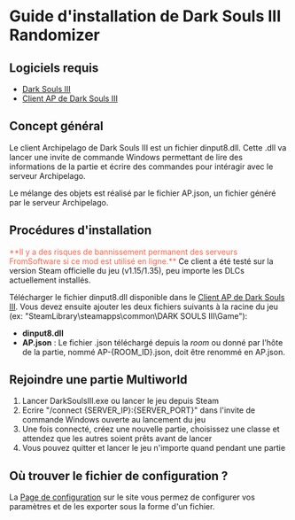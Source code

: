 # Guide d'installation de Dark Souls III Randomizer

## Logiciels requis

- [Dark Souls III](https://store.steampowered.com/app/374320/DARK_SOULS_III/)
- [Client AP de Dark Souls III](https://github.com/Marechal-L/Dark-Souls-III-Archipelago-client/releases)

## Concept général

Le client Archipelago de Dark Souls III est un fichier dinput8.dll. Cette .dll va lancer une invite de commande Windows
permettant de lire des informations de la partie et écrire des commandes pour intéragir avec le serveur Archipelago.

Le mélange des objets est réalisé par le fichier AP.json, un fichier généré par le serveur Archipelago.

## Procédures d'installation

<span style="color:tomato">
**Il y a des risques de bannissement permanent des serveurs FromSoftware si ce mod est utilisé en ligne.**
</span>  
Ce client a été testé sur la version Steam officielle du jeu (v1.15/1.35), peu importe les DLCs actuellement installés.

Télécharger le fichier dinput8.dll disponible dans le [Client AP de Dark Souls III](https://github.com/Marechal-L/Dark-Souls-III-Archipelago-client/releases).
Vous devez ensuite ajouter les deux fichiers suivants à la racine du jeu 
(ex: "SteamLibrary\steamapps\common\DARK SOULS III\Game"):
- **dinput8.dll**
- **AP.json** : Le fichier .json téléchargé depuis la <em>room</em> ou donné par l'hôte de la partie, nommé 
AP-{ROOM_ID}.json, doit être renommé en AP.json.

## Rejoindre une partie Multiworld

1. Lancer DarkSoulsIII.exe ou lancer le jeu depuis Steam
2. Ecrire "/connect {SERVER_IP}:{SERVER_PORT}" dans l'invite de commande Windows ouverte au lancement du jeu
3. Une fois connecté, créez une nouvelle partie, choisissez une classe et attendez que les autres soient prêts avant de lancer
4. Vous pouvez quitter et lancer le jeu n'importe quand pendant une partie

## Où trouver le fichier de configuration ?

La [Page de configuration](/games/Dark%20Souls%20III/player-settings) sur le site vous permez de configurer vos 
paramètres et de les exporter sous la forme d'un fichier.
